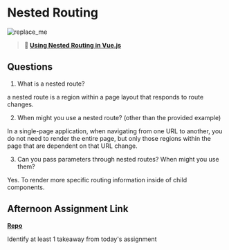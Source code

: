# Nested Routing

![replace_me](https://codeworks.blob.core.windows.net/public/assets/img/illustrations/placeholder.svg)

> **📖 [Using Nested Routing in Vue.js](https://codeworksacademy.com/fs-student-guide/resources/wk6/04-Child-Routes)**

## Questions

1. What is a nested route?

a nested route is a region within a page layout that responds to route changes.

2. When might you use a nested route? (other than the provided example)

 In a single-page application, when navigating from one URL to another, you do not need to render the entire page, but only those regions within the page that are dependent on that URL change.

3. Can you pass parameters through nested routes? When might you use them?

Yes. To render more specific routing information inside of child components.

## Afternoon Assignment Link

**[Repo](https://github.com/zburkard/Blogger)**

Identify at least 1 takeaway from today's assignment
